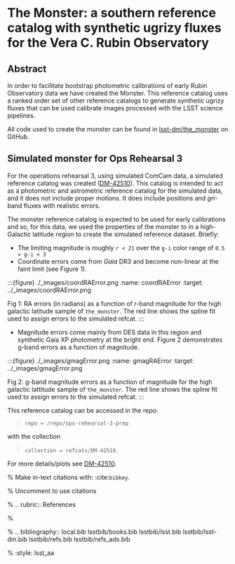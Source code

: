 # The Monster: a southern reference catalog with synthetic ugrizy fluxes for the Vera C. Rubin Observatory

## Abstract

In order to facilitate bootstrap photometric calibrations of early Rubin Observatory data we have created the Monster.
This reference catalog uses a ranked order set of other reference catalogs to generate synthetic ugrizy fluxes that can be used calibrate images processed with the LSST science pipelines.

All code used to create the monster can be found in [lsst-dm/the_monster](https://github.com/lsst-dm/the_monster) on GitHub. 



## Simulated monster for Ops Rehearsal 3

For the operations rehearsal 3, using simulated ComCam data, a simulated reference catalog was created ([DM-42510](https://rubinobs.atlassian.net/browse/DM-42510)). This catalog is intended to act as a photometric and astrometric reference catalog for the simulated data, and it does not include proper motions. It does include positions and _gri_-band fluxes with realistic errors. 

The monster reference catalog is expected to be used for early calibrations and so, for this data, we used the properties of the monster to in a high-Galactic latitude region to create the simulated reference dataset. Briefly: 
- The limiting magnitude is roughly `r < 21` over the `g-i` color range of `0.5 < g-i < 3`
- Coordinate errors come from _Gaia_ DR3 and become non-linear at the faint limit (see Figure 1).

:::{figure} ./_images/coordRAError.png
:name: coordRAError
:target: ../_images/coordRAError.png

Fig 1: RA errors (in radians) as a function of r-band magnitude for the high galactic latitude sample of `the_monster`. The red line shows the spline fit used to assign errors to the simulated refcat. 
:::

- Magnitude errors come mainly from DES data in this region and synthetic Gaia XP photometry at the bright end. 
Figure 2 demonstrates g-band errors as a function of magnitude. 

:::{figure} ./_images/gmagError.png
:name: gmagRAError
:target: ../_images/gmagError.png

Fig 2: g-band magnitude errors as a function of magnitude for the high galactic lattitude sample of `the_monster`. The red line shows the spline fit used to assign errors to the simulated refcat. 
:::

This reference catalog can be accessed in the repo:

> `repo = /repo/ops-rehearsal-3-prep` 

with the collection 

> `collection = refcats/DM-42510`. 

For more details/plots see [DM-42510](https://rubinobs.atlassian.net/browse/DM-42510).


% Make in-text citations with: :cite:`bibkey`.

% Uncomment to use citations

% .. rubric:: References

%

% .. bibliography:: local.bib lsstbib/books.bib lsstbib/lsst.bib lsstbib/lsst-dm.bib lsstbib/refs.bib lsstbib/refs_ads.bib

% :style: lsst_aa
